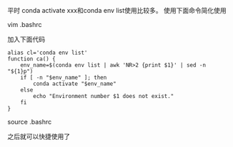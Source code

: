 平时 conda activate xxx和conda env list使用比较多。
使用下面命令简化使用

vim .bashrc

加入下面代码
```
alias cl='conda env list'
function ca() {
    env_name=$(conda env list | awk 'NR>2 {print $1}' | sed -n "${1}p")
    if [ -n "$env_name" ]; then
        conda activate "$env_name"
    else
        echo "Environment number $1 does not exist."
    fi
}
```
source .bashrc


之后就可以快捷使用了

